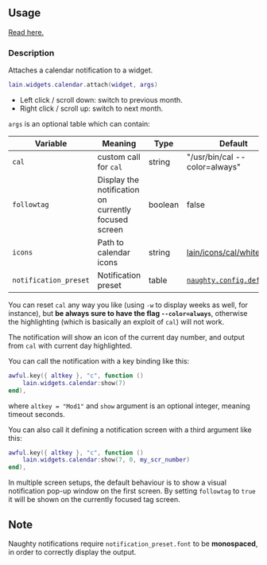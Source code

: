 ## Usage

[Read here.](https://github.com/copycat-killer/lain/wiki/Widgets#usage)

### Description

Attaches a calendar notification to a widget.

```lua
lain.widgets.calendar.attach(widget, args)
```

- Left click / scroll down: switch to previous month.
- Right click / scroll up: switch to next month.

`args` is an optional table which can contain:

Variable | Meaning | Type | Default
--- | --- | --- | ---
`cal` | custom call for `cal` | string | "/usr/bin/cal --color=always"
`followtag` | Display the notification on currently focused screen | boolean | false
`icons` | Path to calendar icons | string | [lain/icons/cal/white](https://github.com/copycat-killer/lain/tree/master)
`notification_preset` | Notification preset | table | [`naughty.config.defaults`](https://awesomewm.org/apidoc/libraries/naughty.html#config.defaults)

You can reset `cal` any way you like (using `-w` to display weeks as well, for instance), but **be always sure to have the flag `--color=always`**, otherwise the highlighting (which is basically an exploit of `cal`) will not work.

The notification will show an icon of the current day number, and output from ``cal`` with current day highlighted.

You can call the notification with a key binding like this:

```lua
awful.key({ altkey }, "c", function ()
    lain.widgets.calendar:show(7)
end),
```

where ``altkey = "Mod1"`` and ``show`` argument is an optional integer, meaning timeout seconds.

You can also call it defining a notification screen with a third argument like this:

```lua
awful.key({ altkey }, "c", function ()
    lain.widgets.calendar:show(7, 0, my_scr_number)
end),
```

In multiple screen setups, the default behaviour is to show a visual notification pop-up window on the first screen. By setting `followtag` to `true` it will be shown on the currently focused tag screen.

## Note

Naughty notifications require `notification_preset.font` to be **monospaced**, in order to correctly display the output.